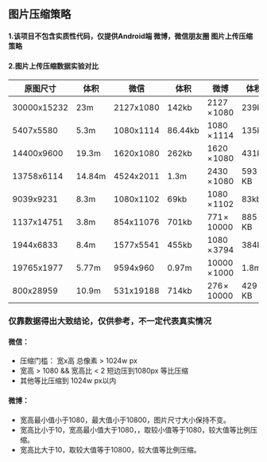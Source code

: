 
## 图片压缩策略


#### 1.该项目不包含实质性代码，仅提供Android端 微博，微信朋友圈 图片上传压缩策略
#### 2.图片上传压缩数据实验对比

|  原图尺寸   | 体积  | 微信   | 体积  |  微博   | 体积  |
|  ----  | ----  |  ----  | ----  |  ----  | ----  |
|30000x15232|	23m	|2127x1080|	142kb	|2127 × 1080	|239kb|
|5407x5580	|5.3m	|1080x1114	|86.44kb	|1080 × 1114	|135kb
|14400x9600	|19.3m	|1620x1080	|262kb	|1620 × 1080	|431kb
|13758x6114	|14.84m	|4524x2011	|1.3m	|2430 × 1080	|593 KB
|9039x9231	|8.3m	|1080x1102	|69kb	|1080 × 1102	|83kb
|1137x14751	|3.8m	|854x11076	|701kb	|771 × 10000	|885 KB
|1944x6833	|8.4m	|1577x5541	|455kb	|1080 × 3794	|384kb
|19765x1977	|5.77m	|9594x960	|0.97m	|10000 × 1000	|1.8m
|800x28959	|10.9m	|531x19188	|714kb	|276 × 10000	|429 KB

### 仅靠数据得出大致结论，仅供参考，不一定代表真实情况 

#### 微信：
* 压缩门槛： 宽x高 总像素 > 1024w px
* 宽高 > 1080 && 宽高比 < 2 短边压到1080px 等比压缩
* 其他等比压缩到 1024w px以内


#### 微博：
* 宽高最小值小于1080，最大值小于10800，图片尺寸大小保持不变。
* 宽高比小于10，宽高最小值大于1080，，取较小值等于1080，较大值等比例压缩。
* 宽高比大于10，取较大值等于10800，较大值等比例压缩。
